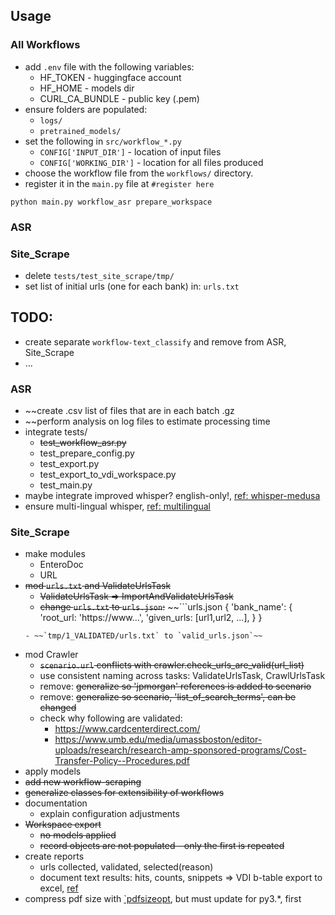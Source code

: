 


## Usage

### All Workflows

* add `.env` file with the following variables: 
    - HF_TOKEN - huggingface account
    - HF_HOME - models dir
    - CURL_CA_BUNDLE - public key (.pem)
* ensure folders are populated:
    - `logs/`
    - `pretrained_models/`
* set the following in `src/workflow_*.py`
    - `CONFIG['INPUT_DIR']` - location of input files
    - `CONFIG['WORKING_DIR']` - location for all files produced
* choose the workflow file from the `workflows/` directory.
* register it in the `main.py` file at `#register here`

```
python main.py workflow_asr prepare_workspace
```

### ASR


### Site_Scrape

* delete `tests/test_site_scrape/tmp/`
* set list of initial urls (one for each bank) in: `urls.txt`



## TODO:

* create separate `workflow-text_classify` and remove from ASR, Site_Scrape
* ...

### ASR

* ~~create .csv list of files that are in each batch .gz
* ~~perform analysis on log files to estimate processing time
* integrate tests/
  - ~~test_workflow_asr.py~~
  - test_prepare_config.py
  - test_export.py
  - test_export_to_vdi_workspace.py
  - test_main.py
* maybe integrate improved whisper? english-only!, [ref: whisper-medusa](https://huggingface.co/aiola/whisper-medusa-v1)
* ensure multi-lingual whisper, [ref: multilingual](https://huggingface.co/openai/whisper-large-v3)


### Site_Scrape

* make modules
  - EnteroDoc
  - URL
* ~~mod  `urls.txt` and ValidateUrlsTask~~
  - ~~ValidateUrlsTask => ImportAndValidateUrlsTask~~
  - ~~change `urls.txt` to `urls.json`:~~
  ~~```urls.json
  {
  'bank_name': {
    'root_url: 'https://www...',
    'given_urls: [url1,url2, ...],
    }
  }
  ```~~
  - ~~`tmp/1_VALIDATED/urls.txt` to `valid_urls.json`~~
* mod Crawler
  - ~~`scenario.url` conflicts with crawler.check_urls_are_valid(url_list)~~
  - use consistent naming across tasks: ValidateUrlsTask, CrawlUrlsTask
  - remove: ~~generalize so 'jpmorgan' references is added to scenario~~
  - remove: ~~generalize so scenario, 'list_of_search_terms', can be changed~~
  - check why following are validated:
    + https://www.cardcenterdirect.com/
    + https://www.umb.edu/media/umassboston/editor-uploads/research/research-amp-sponsored-programs/Cost-Transfer-Policy--Procedures.pdf
* apply models
* ~~add new workflow-scraping~~
* ~~generalize classes for extensibility of workflows~~
* documentation
  - explain configuration adjustments
* ~~Workspace export~~
  - ~~no models applied~~
  - ~~record objects are not populated - only the first is repeated~~
* create reports
  - urls collected, validated, selected(reason)
  - document text results: hits, counts, snippets => VDI b-table export to excel, [ref](https://stackoverflow.com/questions/71465593/exporting-bootstrap-table-to-excel-or-pdf)
* compress pdf size with [`pdfsizeopt](https://github.com/pts/pdfsizeopt), but must update for py3.*, first